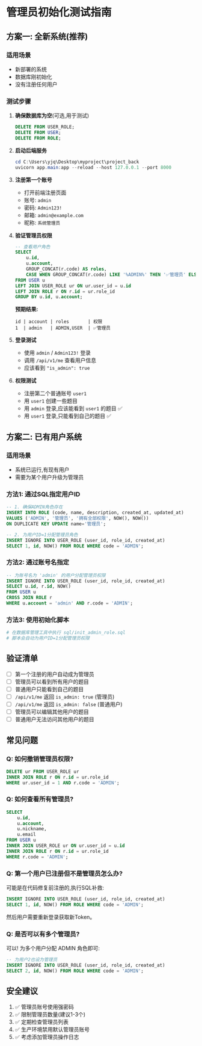 # 管理员初始化测试指南

## 方案一: 全新系统(推荐)

### 适用场景
- 新部署的系统
- 数据库刚初始化
- 没有注册任何用户

### 测试步骤

1. **确保数据库为空**(可选,用于测试)
   ```sql
   DELETE FROM USER_ROLE;
   DELETE FROM USER;
   DELETE FROM ROLE;
   ```

2. **启动后端服务**
   ```powershell
   cd C:\Users\yjq\Desktop\myproject\project_back
   uvicorn app.main:app --reload --host 127.0.0.1 --port 8000
   ```

3. **注册第一个账号**
   - 打开前端注册页面
   - 账号: `admin`
   - 密码: `Admin123!`
   - 邮箱: `admin@example.com`
   - 昵称: `系统管理员`

4. **验证管理员权限**
   ```sql
   -- 查看用户角色
   SELECT 
       u.id, 
       u.account,
       GROUP_CONCAT(r.code) AS roles,
       CASE WHEN GROUP_CONCAT(r.code) LIKE '%ADMIN%' THEN '✅管理员' ELSE '普通用户' END AS 权限
   FROM USER u
   LEFT JOIN USER_ROLE ur ON ur.user_id = u.id
   LEFT JOIN ROLE r ON r.id = ur.role_id
   GROUP BY u.id, u.account;
   ```

   **预期结果:**
   ```
   id | account | roles       | 权限
   1  | admin   | ADMIN,USER  | ✅管理员
   ```

5. **登录测试**
   - 使用 `admin` / `Admin123!` 登录
   - 调用 `/api/v1/me` 查看用户信息
   - 应该看到 `"is_admin": true`

6. **权限测试**
   - 注册第二个普通账号 `user1`
   - 用 `user1` 创建一些题目
   - 用 `admin` 登录,应该能看到 `user1` 的题目 ✅
   - 用 `user1` 登录,只能看到自己的题目 ✅

## 方案二: 已有用户系统

### 适用场景
- 系统已运行,有现有用户
- 需要为某个用户升级为管理员

### 方法1: 通过SQL指定用户ID

```sql
-- 1. 确保ADMIN角色存在
INSERT INTO ROLE (code, name, description, created_at, updated_at)
VALUES ('ADMIN', '管理员', '拥有全部权限', NOW(), NOW())
ON DUPLICATE KEY UPDATE name='管理员';

-- 2. 为用户ID=1分配管理员角色
INSERT IGNORE INTO USER_ROLE (user_id, role_id, created_at)
SELECT 1, id, NOW() FROM ROLE WHERE code = 'ADMIN';
```

### 方法2: 通过账号名指定

```sql
-- 为账号名为 'admin' 的用户分配管理员权限
INSERT IGNORE INTO USER_ROLE (user_id, role_id, created_at)
SELECT u.id, r.id, NOW()
FROM USER u
CROSS JOIN ROLE r
WHERE u.account = 'admin' AND r.code = 'ADMIN';
```

### 方法3: 使用初始化脚本

```powershell
# 在数据库管理工具中执行 sql/init_admin_role.sql
# 脚本会自动为用户ID=1分配管理员权限
```

## 验证清单

- [ ] 第一个注册的用户自动成为管理员
- [ ] 管理员可以看到所有用户的题目
- [ ] 普通用户只能看到自己的题目
- [ ] `/api/v1/me` 返回 `is_admin: true` (管理员)
- [ ] `/api/v1/me` 返回 `is_admin: false` (普通用户)
- [ ] 管理员可以编辑其他用户的题目
- [ ] 普通用户无法访问其他用户的题目

## 常见问题

### Q: 如何撤销管理员权限?

```sql
DELETE ur FROM USER_ROLE ur
INNER JOIN ROLE r ON r.id = ur.role_id
WHERE ur.user_id = 1 AND r.code = 'ADMIN';
```

### Q: 如何查看所有管理员?

```sql
SELECT 
    u.id,
    u.account,
    u.nickname,
    u.email
FROM USER u
INNER JOIN USER_ROLE ur ON ur.user_id = u.id
INNER JOIN ROLE r ON r.id = ur.role_id
WHERE r.code = 'ADMIN';
```

### Q: 第一个用户已注册但不是管理员怎么办?

可能是在代码修复前注册的,执行SQL补救:

```sql
INSERT IGNORE INTO USER_ROLE (user_id, role_id, created_at)
SELECT 1, id, NOW() FROM ROLE WHERE code = 'ADMIN';
```

然后用户需要重新登录获取新Token。

### Q: 是否可以有多个管理员?

可以! 为多个用户分配 ADMIN 角色即可:

```sql
-- 为用户2也设为管理员
INSERT IGNORE INTO USER_ROLE (user_id, role_id, created_at)
SELECT 2, id, NOW() FROM ROLE WHERE code = 'ADMIN';
```

## 安全建议

1. ✅ 管理员账号使用强密码
2. ✅ 限制管理员数量(建议1-3个)
3. ✅ 定期检查管理员列表
4. ✅ 生产环境禁用默认管理员账号
5. ✅ 考虑添加管理员操作日志
